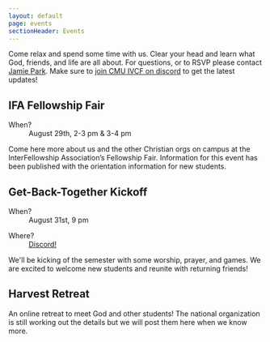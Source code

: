 ```yaml
---
layout: default
page: events
sectionHeader: Events
---
```


<p>
Come relax and spend some time with us. Clear your head and learn what God, friends, and life are all about. For questions, or to RSVP please contact <a href="mailto:jamiepark@cmu.edu">Jamie Park</a>. Make sure to <a href="https://discord.gg/KWV2TwA" target="_blank">join CMU IVCF on discord</a> to get the latest updates!
</p>
<div class="content-events">
	<div class="cogs">
		<div class="tricolumn">
			<h2>IFA Fellowship Fair</h2>
			<dl>
				<dt>When?&nbsp;</dt><dd>August 29th, 2-3 pm & 3-4 pm</dd>
			</dl>
			<p>
				Come here more about us and the other Christian orgs on campus at the InterFellowship Association’s Fellowship Fair. Information for this event has been published with the orientation information for new students.
			</p>
		</div>
		<div class="tricolumn">
			<h2>Get-Back-Together Kickoff</h2>
			<dl>
				<dt>When?&nbsp;</dt><dd>August 31st, 9 pm</dd>
			</dl>
			<dl>
				<dt>Where?&nbsp;</dt><dd><a href="https://discord.gg/KWV2TwA" target="_blank">Discord!</a></dd>
			</dl>
			<p>
				We'll be kicking of the semester with some worship, prayer, and games. We are excited to welcome new
				students and reunite with returning friends!
			</p>
		</div>
		<div class="tricolumn">
			<h2>Harvest Retreat</h2>
			<p>
				An online retreat to meet God and other students! The national organization is still working out the details but we will post them here when we know more.
			</p>
		</div>
		<!--
		<div class="tricolumn">
			<h2>Ignite Conference</h2>
			<dl>
				<dt>When?&nbsp;</dt><dd>February 21-23</dd>
			</dl>
			<p>
				Enjoy Labor day with friends exploring God’s creation. Take a trip with us to Ohiopyle, PA, and enjoy waterfalls, short hikes, creeking, and a picnic lunch on us.
			</p>
		</div>
		<div class="tricolumn">
			<h2>
				Unleashed Conference
			</h2>
			<dl>
				<dt>When?&nbsp;</dt>
				<dd>
				February 21-23
				</dd>
			</dl>
			<p>
				A conference inviting Asian American leaders and aspiring leaders in Ohio, Michigan, West Virginia and western PA to a weekend where you will grow as leaders through community, scripture studies, and trainings.
			</p>
		</div>
		<div class="tricolumn">
			<h2>
				Regional IV Day
			</h2>
			<dl>
				<dt>When?&nbsp;</dt>
				<dd>
					Saturday, February 1st. Approximately 3:00 PM - 8:00 PM
				</dd>
				<dt>Where?&nbsp;</dt>
				<dd>
					Akron, OH (transportation provided)
				</dd>
			</dl>
			<p>
				This one-day activity is the perfect opportunity to meet other students involved in InterVarsity in the western Pennsylvania and Eastern Ohio region. Join us for fellowship and food!
			</p>
		</div>
		<div class="tricolumn">
			<h2>
				Pittsburgh IV Day
			</h2>
			<dl>
				<dt>When?&nbsp;</dt>
				<dd>
					March 21st.
				</dd>
			</dl>
			<p>
				Similar to the regional day, more details coming soon!
			</p>
		</div>
		<div class="tricolumn">
			<h2>
				Alumni Reunion
			</h2>
				<dl>
					<dt>When?&nbsp;</dt>
					<dd>
						March 21st. (exact time coming soon)
					</dd>
							<dt>Where?&nbsp;</dt>
					<dd>
						Doherty Hall A302
					</dd>
				</dl>
			<p>
				All are welcome to join us for a time to celebrate what God has been doing in the lives of current students as well as former InterVarsity members.
			</p>
		</div>
		<div class="tricolumn">
			<h2>Alumni Reunion</h2>
			<dl>
				<dt>When?&nbsp;</dt><dd>Saturday, September 2 from 9:00 AM to 6:00 PM</dd>
				<dt>Where?&nbsp;</dt><dd>Meet @ Morewood (we’ll drive to Ohiopyle, PA together)</dd>
			</dl>
			<p>
				Enjoy Labor day with friends exploring God’s creation. Take a trip with us to Ohiopyle, PA, and enjoy waterfalls, short hikes, creeking, and a picnic lunch on us.
			</p>
		</div>
		<div class="tricolumn">
			<h2>The Overnighter</h2>
			<dl>
				<dt>When?&nbsp;</dt><dd>Saturday & Sunday, September 28-29</dd>
				<dt>Where?&nbsp;</dt><dd>Somerset, PA (depart from Frew Street)</dd>
			</dl>
			<p>
				Relax, refresh, and refocus at our annual fall retreat. Worship, prayer, discussion, and learning, as well as games, food, a campfire, and friends all make for a weekend that everyone should attend.
			</p>
		</div>
		<div class="tricolumn">
			<h2>Chapter Focus Week</h2>
			<p>
				Our regional CFW is held every spring right after finals week. It is a time where students in the chapter retreat from campus for a week of reflection, worship, learning, and planning for ministry efforts in the next school year.
			</p>
			<a href="http://www.chapterfocusweek.com/" target="_blank">
			Official Website
			</a>
		</div>
		<div class="tricolumn">
			<h2>Urbana</h2>
			<p>
				Urbana is a triennial event where over 25,000 people gather to worship
				God and hear how he is using people to accomplish his purposes
				throughout the world. For sixty years, God has been using Urbana
				conventions to change the lives of students and to advance His Kingdom
				in our world.
			</p>
			<a href="http://www.urbana.org/" target="_blank">
			  Official Website
			</a>
		</div>
		-->
	</div>
</div>
